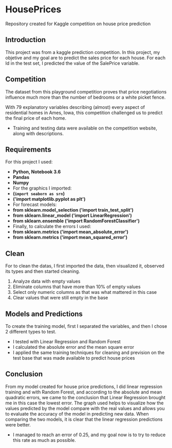 # HousePrices
Repository created for Kaggle competition on house price prediction
## Introduction
This project was from a kaggle prediction competition. In this project, my objetive and my goal are to predict the sales price for each house. For each Id in the test set, I predicted the value of the SalePrice variable.
## Competition
The dataset from this playground competition proves that price negotiations influence much more than the number of bedrooms or a white picket fence.

With 79 explanatory variables describing (almost) every aspect of residential homes in Ames, Iowa, this competition challenged us to predict the final price of each home.

* Training and testing data were available on the competition website, along with descriptions.

## Requirements
For this project I used:
* **Python, Notebook 3.6**
* **Pandas**
* **Numpy**
* For the graphics I imported:
* **(`import seaborn as srn`)**
* **('import matplotlib.pyplot as plt')**
* For forecast models:
* **from sklearn.model_selection ('import train_test_split')**
* **from sklearn.linear_model ('import LinearRegression')**
* **from sklearn.ensemble ('import RandomForestClassifier')**
* Finally, to calculate the errors I used:
* **from sklearn.metrics ('import mean_absolute_error')**
* **from sklearn.metrics ('import mean_squared_error')**

## Clean
For to clean the datas, I first imported the data, then visualized it, observed its types and then started cleaning.
1. Analyze data with empty values
2. Eliminate columns that have more than 10% of empty values 
3. Select only numeric columns as that was what mattered in this case 
4. Clear values ​​that were still empty in the base

## Models and Predictions
To create the training model, first I separated the variables, and then I chose 2 different types to test.
* I tested with Linear Regression and Random Forest
* I calculated the absolute error and the mean square error
* I applied the same training techniques for cleaning and prevision on the test base that was made available to predict house prices

## Conclusion
From my model created for house price predictions, I did linear regression training and with Random Forest, and according to the absolute and mean quadratic errors, we came to the conclusion that Linear Regression brought me in this case the lowest error. 
The graph used helps to visualize how the values ​​predicted by the model compare with the real values ​​and allows you to evaluate the accuracy of the model in predicting new data. When comparing the two models, it is clear that the linear regression predictions were better.
* I managed to reach an error of 0.25, and my goal now is to try to reduce this rate as much as possible.

